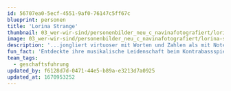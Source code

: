 ```yaml
---
id: 56707ea0-5ecf-4551-9af0-76147c5ff67c
blueprint: personen
title: 'Lorina Strange'
thumbnail: 03_wer-wir-sind/personenbilder_neu_c_navinafotografiert/lorina-strange_(c)_navinafotografiert-4881-b.jpg
image: 03_wer-wir-sind/personenbilder_neu_c_navinafotografiert/lorina-strange_(c)_navinafotografiert-4881-b.jpg
description: '...jongliert virtuoser mit Worten und Zahlen als mit Noten und Tönen. Ihr Bedürfnis, Kunst möglich zu machen und für Musik zu begeistern, führte sie über Musikwissenschaft, Dramaturgie und Musikvermittlung in die Stegreif-Geschäftsführung.'
fun_fact: 'Entdeckte ihre musikalische Leidenschaft beim Kontrabassspielen und hat immer noch ein großes Herz für tiefe Töne.'
team_tags:
  - geschaftsfuhrung
updated_by: f6128d7d-0471-44e5-b89a-e3213d7a0925
updated_at: 1670953252
---
```

